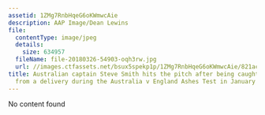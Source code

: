 ```yaml
---
assetid: 1ZMg7RnbHqeG6oKWmwcAie
description: AAP Image/Dean Lewins
file:
  contentType: image/jpeg
  details:
    size: 634957
  fileName: file-20180326-54903-oqh3rw.jpg
  url: //images.ctfassets.net/bsux5spekp1p/1ZMg7RnbHqeG6oKWmwcAie/821ac4227e492a686f2f1325ef560372/file-20180326-54903-oqh3rw.jpg
title: Australian captain Steve Smith hits the pitch after being caught off balance
  from a delivery during the Australia v England Ashes Test in January 2018.
---
```

No content found